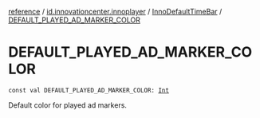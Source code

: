 [reference](../../index.md) / [id.innovationcenter.innoplayer](../index.md) / [InnoDefaultTimeBar](index.md) / [DEFAULT_PLAYED_AD_MARKER_COLOR](./-d-e-f-a-u-l-t_-p-l-a-y-e-d_-a-d_-m-a-r-k-e-r_-c-o-l-o-r.md)

# DEFAULT_PLAYED_AD_MARKER_COLOR

`const val DEFAULT_PLAYED_AD_MARKER_COLOR: `[`Int`](https://kotlinlang.org/api/latest/jvm/stdlib/kotlin/-int/index.html)

Default color for played ad markers.


